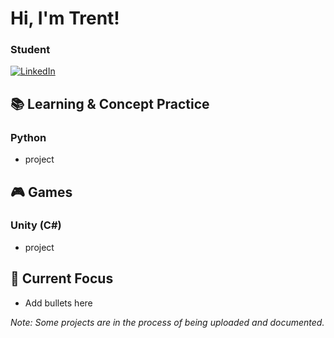 # Hi, I'm Trent! 
### Student
[![LinkedIn](https://img.shields.io/badge/LinkedIn-0077B5?style=for-the-badge&logo=linkedin&logoColor=white)](https://linkedin.com/in/trentgeier)

## :books: Learning & Concept Practice
### Python
- project

## :video_game: Games
### Unity (C#)
- project

## :dart: Current Focus
- Add bullets here

*Note: Some projects are in the process of being uploaded and documented.*
